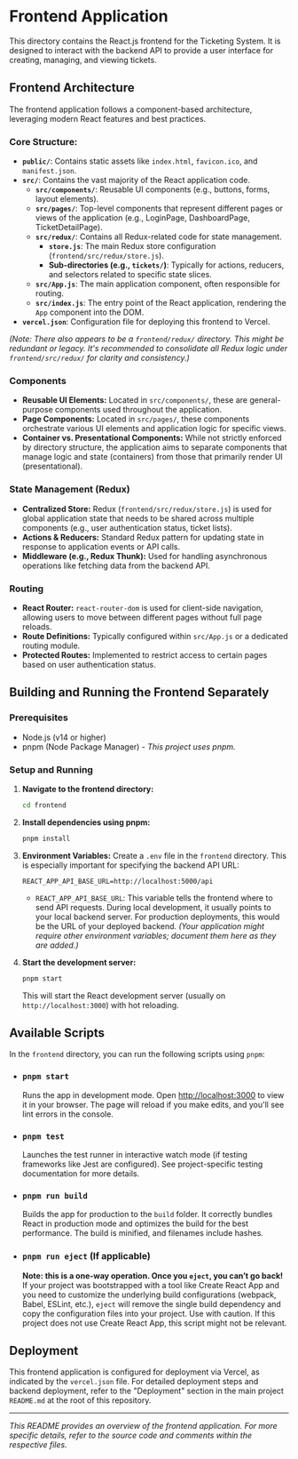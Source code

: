 # Frontend Application

This directory contains the React.js frontend for the Ticketing System. It is designed to interact with the backend API to provide a user interface for creating, managing, and viewing tickets.

## Frontend Architecture

The frontend application follows a component-based architecture, leveraging modern React features and best practices.

### Core Structure:
- **`public/`**: Contains static assets like `index.html`, `favicon.ico`, and `manifest.json`.
- **`src/`**: Contains the vast majority of the React application code.
    - **`src/components/`**: Reusable UI components (e.g., buttons, forms, layout elements).
    - **`src/pages/`**: Top-level components that represent different pages or views of the application (e.g., LoginPage, DashboardPage, TicketDetailPage).
    - **`src/redux/`**: Contains all Redux-related code for state management.
        - **`store.js`**: The main Redux store configuration (`frontend/src/redux/store.js`).
        - **Sub-directories (e.g., `tickets/`)**: Typically for actions, reducers, and selectors related to specific state slices.
    - **`src/App.js`**: The main application component, often responsible for routing.
    - **`src/index.js`**: The entry point of the React application, rendering the `App` component into the DOM.
- **`vercel.json`**: Configuration file for deploying this frontend to Vercel.

*(Note: There also appears to be a `frontend/redux/` directory. This might be redundant or legacy. It's recommended to consolidate all Redux logic under `frontend/src/redux/` for clarity and consistency.)*

### Components

- **Reusable UI Elements:** Located in `src/components/`, these are general-purpose components used throughout the application.
- **Page Components:** Located in `src/pages/`, these components orchestrate various UI elements and application logic for specific views.
- **Container vs. Presentational Components:** While not strictly enforced by directory structure, the application aims to separate components that manage logic and state (containers) from those that primarily render UI (presentational).

### State Management (Redux)

- **Centralized Store:** Redux (`frontend/src/redux/store.js`) is used for global application state that needs to be shared across multiple components (e.g., user authentication status, ticket lists).
- **Actions & Reducers:** Standard Redux pattern for updating state in response to application events or API calls.
- **Middleware (e.g., Redux Thunk):** Used for handling asynchronous operations like fetching data from the backend API.

### Routing

- **React Router:** `react-router-dom` is used for client-side navigation, allowing users to move between different pages without full page reloads.
- **Route Definitions:** Typically configured within `src/App.js` or a dedicated routing module.
- **Protected Routes:** Implemented to restrict access to certain pages based on user authentication status.

## Building and Running the Frontend Separately

### Prerequisites

- Node.js (v14 or higher)
- pnpm (Node Package Manager) - *This project uses pnpm.*

### Setup and Running

1.  **Navigate to the frontend directory:**
    ```bash
    cd frontend
    ```

2.  **Install dependencies using pnpm:**
    ```bash
    pnpm install
    ```

3.  **Environment Variables:**
    Create a `.env` file in the `frontend` directory. This is especially important for specifying the backend API URL:
    ```env
    REACT_APP_API_BASE_URL=http://localhost:5000/api
    ```
    -   `REACT_APP_API_BASE_URL`: This variable tells the frontend where to send API requests. During local development, it usually points to your local backend server. For production deployments, this would be the URL of your deployed backend.
    *(Your application might require other environment variables; document them here as they are added.)*

4.  **Start the development server:**
    ```bash
    pnpm start
    ```
    This will start the React development server (usually on `http://localhost:3000`) with hot reloading.

## Available Scripts

In the `frontend` directory, you can run the following scripts using `pnpm`:

-   ### `pnpm start`

    Runs the app in development mode. Open [http://localhost:3000](http://localhost:3000) to view it in your browser. The page will reload if you make edits, and you'll see lint errors in the console.

-   ### `pnpm test`

    Launches the test runner in interactive watch mode (if testing frameworks like Jest are configured). See project-specific testing documentation for more details.

-   ### `pnpm run build`

    Builds the app for production to the `build` folder. It correctly bundles React in production mode and optimizes the build for the best performance. The build is minified, and filenames include hashes.

-   ### `pnpm run eject` (If applicable)

    **Note: this is a one-way operation. Once you `eject`, you can’t go back!**
    If your project was bootstrapped with a tool like Create React App and you need to customize the underlying build configurations (webpack, Babel, ESLint, etc.), `eject` will remove the single build dependency and copy the configuration files into your project. Use with caution. If this project does not use Create React App, this script might not be relevant.

## Deployment

This frontend application is configured for deployment via Vercel, as indicated by the `vercel.json` file. For detailed deployment steps and backend deployment, refer to the "Deployment" section in the main project `README.md` at the root of this repository.

---

*This README provides an overview of the frontend application. For more specific details, refer to the source code and comments within the respective files.*
